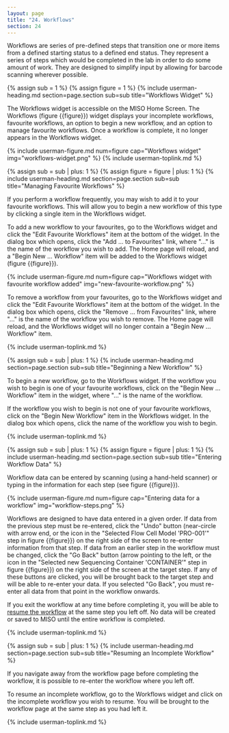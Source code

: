 ```yaml
---
layout: page
title: "24. Workflows"
section: 24
---
```



Workflows are series of pre-defined steps that transition one or more items from a defined starting status to
a defined end status. They represent a series of steps which would be completed in the lab in order to do some
amount of work. They are designed to simplify input by allowing for barcode scanning wherever possible.

{% assign sub = 1 %}
{% assign figure = 1 %}
{% include userman-heading.md section=page.section sub=sub title="Workflows Widget" %}

The Workflows widget is accessible on the MISO Home Screen. The Workflows (figure {{figure}}) widget displays
your incomplete workflows, favourite workflows, an option to begin a new workflow, and an option to manage
favourite workflows. Once a workflow is complete, it no longer appears in the Workflows widget.

{% include userman-figure.md num=figure cap="Workflows widget" img="workflows-widget.png" %}
{% include userman-toplink.md %}

{% assign sub = sub | plus: 1 %}
{% assign figure = figure | plus: 1 %}
{% include userman-heading.md section=page.section sub=sub title="Managing Favourite Workflows" %}

If you perform a workflow frequently, you may wish to add it to your favourite workflows. This will allow you
to begin a new workflow of this type by clicking a single item in the Workflows widget.

To add a new workflow to your favourites, go to the Workflows widget and click the "Edit Favourite Workflows"
item at the bottom of the widget. In the dialog box which opens, click the "Add ... to Favourites" link, where
"..." is the name of the workflow you wish to add. The Home page will reload, and a "Begin New ... Workflow"
item will be added to the Workflows widget (figure {{figure}}).

{% include userman-figure.md num=figure cap="Workflows widget with favourite workflow added"
img="new-favourite-workflow.png" %}

To remove a workflow from your favourites, go to the Workflows widget and click the "Edit Favourite Workflows"
item at the bottom of the widget. In the dialog box which opens, click the "Remove ... from Favourites" link,
where "..." is the name of the workflow you wish to remove. The Home page will reload, and the Workflows
widget will no longer contain a "Begin New ... Workflow" item.

{% include userman-toplink.md %}

{% assign sub = sub | plus: 1 %}
{% include userman-heading.md section=page.section sub=sub title="Beginning a New Workflow" %}

To begin a new workflow, go to the Workflows widget. If the workflow you wish to begin is one of your favourite
workflows, click on the "Begin New ... Workflow" item in the widget, where "..." is the name of the workflow.

If the workflow you wish to begin is not one of your favourite workflows, click on the "Begin New Workflow"
item in the Workflows widget. In the dialog box which opens, click the name of the workflow you wish to begin.

{% include userman-toplink.md %}

{% assign sub = sub | plus: 1 %}
{% assign figure = figure | plus: 1 %}
{% include userman-heading.md section=page.section sub=sub title="Entering Workflow Data" %}

Workflow data can be entered by scanning (using a hand-held scanner) or typing in the information for each
step (see figure {{figure}}).

{% include userman-figure.md num=figure cap="Entering data for a workflow" img="workflow-steps.png" %}

Workflows are designed to have data entered in a given order. If data from the previous step must be
re-entered, click the "Undo" button (near-circle with arrow end, or the icon in the "Selected Flow Cell Model
'PRO-001'" step in figure {{figure}}) on the right side of the screen to re-enter information from that step.
If data from an earlier step in the workflow must be changed, click the "Go Back" button (arrow pointing to
the left, or the icon in the "Selected new Sequencing Container 'CONTAINER'" step in figure {{figure}}) on the
right side of the screen at the target step. If any of these buttons are clicked, you will be brought back to
the target step and will be able to re-enter your data. If you selected "Go Back", you must re-enter all data
from that point in the workflow onwards.

If you exit the workflow at any time before completing it, you will be able to 
[resume the workflow](#resuming-an-incomplete-workflow) at the same step you left off. No data will be created
or saved to MISO until the entire workflow is completed.

{% include userman-toplink.md %}

{% assign sub = sub | plus: 1 %}
{% include userman-heading.md section=page.section sub=sub title="Resuming an Incomplete Workflow" %}

If you navigate away from the workflow page before completing the workflow, it is possible to re-enter the
workflow where you left off.

To resume an incomplete workflow, go to the Workflows widget and click on the incomplete workflow you wish to
resume. You will be brought to the workflow page at the same step as you had left it.

{% include userman-toplink.md %}
